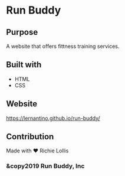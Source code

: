 # Run Buddy

## Purpose 
A website that offers fittness training services.

## Built with
* HTML
* CSS

## Website 
https://lernantino.github.io/run-buddy/

## Contribution
Made with ❤️ Richie Lollis

### &copy2019 Run Buddy, Inc
